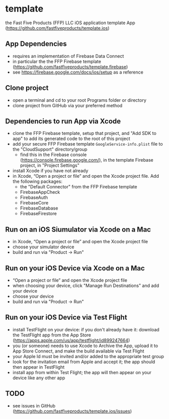 # template
the Fast Five Products (FFP) LLC iOS application template App
(https://github.com/fastfiveproducts/template.ios)

##  App Dependencies
- requires an implementation of Firebase Data Connect
- in particular the the FFP Firebase template (https://github.com/fastfiveproducts/template.firebase)
- see https://firebase.google.com/docs/ios/setup as a reference

##  Clone project
- open a terminal and cd to your root Programs folder or directory
- clone project from GitHub via your preferred method

##  Dependencies to run App via Xcode
- clone the FFP Firebase template, setup that project, and "Add SDK to app" to add its generated code to the root of this project
- add your secure FFP Firebase template `GoogleService-info.plist` file to the "CloudSupport" directory/group
  - find this in the Firebase console (https://console.firebase.google.com/), in the template Firebase project, in "Project Settings" 
- install Xcode if you have not already
- in Xcode, “Open a project or file” and open the Xcode project file.  Add the following packages:
  - the "Default Connector" from the FFP Firebase template
  - FirebaseAppCheck
  - FirebaseAuth
  - FirebaseCore
  - FirebaseDatabase
  - FirebaseFirestore

##  Run on an iOS Siumulator via Xcode on a Mac
- in Xcode, “Open a project or file” and open the Xcode project file
- choose your simulator device
- build and run via "Product -> Run"

##  Run on your iOS Device via Xcode on a Mac
- “Open a project or file” and open the Xcode project file
- when choosing your device, click "Manage Run Destinations" and add your device
- choose your device
- build and run via "Product -> Run"

##  Run on your iOS Device via Test Flight
- install TestFlight on your device: if you don't already have it:
        download the TestFlight app from the App Store (https://apps.apple.com/us/app/testflight/id899247664)
- you (or someone) needs to use Xcode to Archive the App, upload it to App Store Connect,
        and make the build available via Test Flight
- your Apple Id must be invited and/or added to the appropriate test group
- look for the invitation email from Apple and accept it; the app should then appear in TestFlight
- install app from within Test Flight; the app will then appear on your device like any other app

##  TODO
- see issues in GitHub (https://github.com/fastfiveproducts/template.ios/issues)
